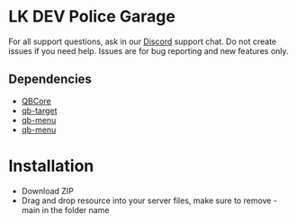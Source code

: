 # LK DEV Police Garage

For all support questions, ask in our [Discord](https://www.discord.gg/lk) support chat. Do not create issues if you need help. Issues are for bug reporting and new features only.

## Dependencies

- [QBCore](https://github.com/qbcore-framework/qb-core)
- [qb-target](https://github.com/qbcore-framework/qb-target)
- [qb-menu](https://github.com/qbcore-framework/qb-menu)
- [qb-menu](https://github.com/InZidiuZ/LegacyFuel)



# Installation
* Download ZIP
* Drag and drop resource into your server files, make sure to remove -main in the folder name
